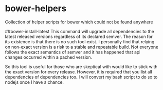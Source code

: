 # bower-helpers
Collection of helper scripts for bower which could not be found anywhere

##bower-install-latest
This command will upgrade all dependencies to the latest released versions regardless of its declared semver.
The reason for its existence is that there is no such tool exist. I personally find that relying on non-exact version is a risk to a stable and repeatable build.
Not everyone follows the exact semantics of semver and it has happened that api changes occurred within a pached version.

So this tool is useful for those who are skeptical with would like to stick with the exact version for every release.
However, it is required that you list all dependencies of dependencies too.
I will convert my bash script to do so to nodejs once I have a chance.
